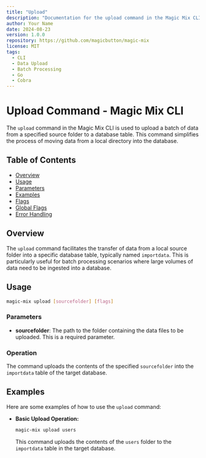 ```yaml
---
title: "Upload"
description: "Documentation for the upload command in the Magic Mix CLI, used to upload a batch of data from a source folder to the database."
author: Your Name
date: 2024-08-23
version: 1.0.0
repository: https://github.com/magicbutton/magic-mix
license: MIT
tags:
  - CLI
  - Data Upload
  - Batch Processing
  - Go
  - Cobra
---
```


# Upload Command - Magic Mix CLI

The `upload` command in the Magic Mix CLI is used to upload a batch of data from a specified source folder to a database table. This command simplifies the process of moving data from a local directory into the database.

## Table of Contents

- [Overview](#overview)
- [Usage](#usage)
- [Parameters](#parameters)
- [Examples](#examples)
- [Flags](#flags)
- [Global Flags](#global-flags)
- [Error Handling](#error-handling)

## Overview

The `upload` command facilitates the transfer of data from a local source folder into a specific database table, typically named `importdata`. This is particularly useful for batch processing scenarios where large volumes of data need to be ingested into a database.

## Usage

```bash
magic-mix upload [sourcefolder] [flags]
```

### Parameters

- **sourcefolder**: The path to the folder containing the data files to be uploaded. This is a required parameter.

### Operation

The command uploads the contents of the specified `sourcefolder` into the `importdata` table of the target database.

## Examples

Here are some examples of how to use the `upload` command:

- **Basic Upload Operation:**

  ```bash
  magic-mix upload users
  ```

  This command uploads the contents of the `users` folder to the `importdata` table in the target database.
